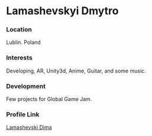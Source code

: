 # Lamashevskyi Dmytro	
### Location

Lublin. Poland

### Interests

Developing, AR, Unity3d, Anime, Guitar, and some music.

### Development

Few projects for Global Game Jam.
 
### Profile Link

[Lamashevski Dima](https://github.com/GremoryD)